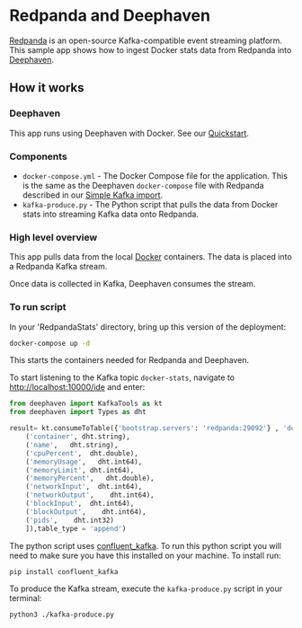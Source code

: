 # Redpanda and Deephaven

[Redpanda](https://vectorized.io/) is an open-source Kafka-compatible event streaming platform. This sample app shows how to ingest Docker stats data from Redpanda into [Deephaven](https://deephaven.io/).


## How it works

### Deephaven

This app runs using Deephaven with Docker. See our [Quickstart](https://deephaven.io/core/docs/tutorials/quickstart/).

### Components

* `docker-compose.yml` - The Docker Compose file for the application. This is the same as the Deephaven `docker-compose` file with Redpanda described in our [Simple Kafka import](https://deephaven.io/core/docs/how-to-guides/kafka-simple/).
* `kafka-produce.py` - The Python script that pulls the data from Docker stats into streaming Kafka data onto Redpanda.

### High level overview

This app pulls data from the local [Docker](https://docs.docker.com/engine/reference/commandline/stats/) containers.
The data is placed into a Redpanda Kafka stream.

Once data is collected in Kafka, Deephaven consumes the stream.

### To run script

In your 'RedpandaStats' directory, bring up this version of the deployment:

```bash
docker-compose up -d
```

This starts the containers needed for Redpanda and Deephaven.

To start listening to the Kafka topic `docker-stats`, navigate to [http://localhost:10000/ide](http://localhost:10000/ide/) and enter:


```python
from deephaven import KafkaTools as kt
from deephaven import Types as dht

result= kt.consumeToTable({'bootstrap.servers': 'redpanda:29092'} , 'docker-stats', key=kt.IGNORE, value=kt.json([
    ('container', dht.string),
    ('name',   dht.string),
    ('cpuPercent',  dht.double),
    ('memoryUsage',   dht.int64),
    ('memoryLimit', dht.int64),
    ('memoryPercent',   dht.double),
    ('networkInput',  dht.int64),
    ('networkOutput',    dht.int64),
    ('blockInput',  dht.int64),
    ('blockOutput',    dht.int64),
    ('pids',    dht.int32)
    ]),table_type = 'append')
  ```

The python script uses [confluent_kafka](https://docs.confluent.io/).  To run this python script you will need to make sure you have this installed on your machine. To install run:

```bash
pip install confluent_kafka
```


To produce the Kafka stream, execute the `kafka-produce.py` script in your terminal:

  ```bash
  python3 ./kafka-produce.py
  ```
